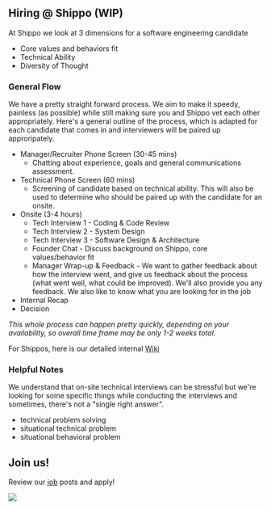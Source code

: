 ## Hiring @ Shippo (WIP)

At Shippo we look at 3 dimensions for a software engineering candidate

* Core values and behaviors fit
* Technical Ability
* Diversity of Thought

### General Flow

We have a pretty straight forward process.  We aim to make it speedy, painless (as possible) while still making sure you and Shippo vet each other appropriately.  Here's a general outline of the process, which is adapted for each candidate that comes in and interviewers will be paired up approripately.

* Manager/Recruiter Phone Screen (30-45 mins)
  * Chatting about experience, goals and general communications assessment.
* Technical Phone Screen (60 mins)
  * Screening of candidate based on technical ability.  This will also be used to determine who should be paired up with the candidate for an onsite.
* Onsite (3-4 hours)
  * Tech Interview 1 - Coding & Code Review    
  * Tech Interview 2 - System Design    
  * Tech Interview 3 - Software Design & Architecture    
  * Founder Chat - Discuss background on Shippo, core values/behavior fit
  * Manager Wrap-up & Feedback - We want to gather feedback about how the interview went, and give us feedback about the process (what went well, what could be improved).  We'll also provide you any feedback.  We also like to know what you are looking for in the job
* Internal Recap
* Decision

_This whole process can happen pretty quickly, depending on your availability, so overall time frame may be only 1-2 weeks total._

For Shippos, here is our detailed internal [Wiki](https://shippo.atlassian.net/wiki/spaces/SW/pages/46530584/Engineering+Recruiting+Process)

### Helpful Notes

We understand that on-site technical interviews can be stressful but we're looking for some specific things while conducting the interviews and sometimes, there's not a "single right answer".

* technical problem solving
* situational technical problem
* situational behavioral problem

## Join us!

Review our [job](ttps://goshippo.com/jobs/) posts and apply!

<img src=rsrcs/shippo_hello.gif>
